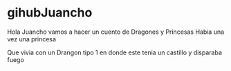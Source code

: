 # gihubJuancho

Hola Juancho vamos a hacer un cuento de Dragones y Princesas
Habia una vez una princesa

Que vivia con un Drangon tipo 1 en donde este tenia un castillo y disparaba fuego


